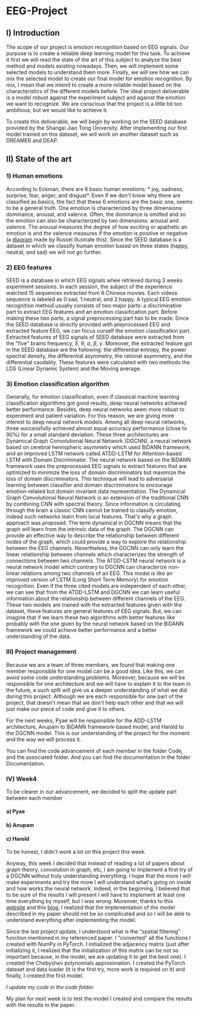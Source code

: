 # EEG-Project


## I) Introduction 

The scope of our project is emotion recognition based on EEG signals. Our purpose is to create a reliable deep learning model for this task. To achieve it first we will read the state of the art of this subject to analyze the best method and models existing nowadays. Then, we will implement some selected models to understand them more. Finally, we will see how we can mix the selected model to create our final model for emotion recognition. By mix, I mean that we intend to create a more reliable model based on the characteristics of the different models before. The ideal project deliverable is a model robust against the experiment subject and against the emotion we want to recognize. We are conscious that the project is a little bit too ambitious, but we would like to achieve it. 

To create this deliverable, we will begin by working on the SEED database provided by the Shangai Jiao Tong University. After implementing our first model trained on this dataset, we will work on another dataset such as DREAMER and DEAP. 



## II) State of the art

### 1) Human emotions

According to Eckman, there are 6 basic human emotions: * joy, sadness, surprise, fear, anger, and disgust*. Even if we don't know why there are classified as basics, the fact that these 6 emotions are the basic one, seems to be a general truth. One emotion is characterized by three dimensions: dominance, arousal, and valence. Often, the dominance is omitted and so the emotion can also be characterized by two dimensions: arousal and valence. The arousal measures the degree of how exciting or apathetic an emotion is and the valence measures if the emotion is positive or negative (a [diagram](https://www.pinterest.com/pin/354588170647498721/) made by Russel illustrate this). Since the SEED database is a dataset in which we classify human emotion based on three states (happy, neutral, and sad) we will not go further. 

### 2) EEG features

SEED is a database in which EEG signals whee retrieved during 3 weeks experiment sessions. In each session, the subject of the experience watched 15 sequences extracted from 6 Chinese movies. Each videos sequence is labeled as 0:sad, 1:neutral, and 2:happy. 
A typical EEG emotion recognition method usually consists of two major parts: a discriminative part to extract EEG features and an emotion classification part. Before making these two parts, a signal preprocessing part has to be made. Since the SEED database is directly provided with preprocessed EEG and extracted feature EEG, we can focus ourself the emotion classification part. Extracted features of EEG signals of SEED database were extracted from the "five" brains frequency, $\delta$, $\theta$, $\alpha$, $\beta$, $\gamma$. Moreover, the extracted feature got in the SEED database are the following: the differential entropy, the power spectral density, the differential asymmetry, the rational asymmetry, and the differential caudality. These features were calculated with two methods the LDS (Linear Dynamic System) and the Moving average. 

### 3) Emotion classification algorithm

Generally, for emotion classification, even if classical machine learning classification algorithms got good results,  deep neural networks achieved better performance. Besides, deep neural networks seem more robust to experiment and patient variation. For this reason, we are giving more interest to deep neural network models. Among all deep neural networks, three successfully achieved almost equal accuracy performance (close to 90%) for a small standard deviation. These three architectures are Dynamical Graph Convolutional Neural Network (DGCNN), a neural network based on cerebral hemispheric asymmetry which used BiDANN framework, and an improved LSTM network called ATDD-LSTM for Attention-based LSTM with Domain Discriminator. 
The neural network based on the BiDANN framework uses the preprocessed EEG signals to extract features that are optimized to minimize the loss of domain discriminators but maximize the loss of domain discriminators. This technique will lead to adversarial learning between classifier and domain discriminators to encourage emotion-related but domain invariant data representation. 
The Dynamical Graph Convolutional Neural Network is an extension of the traditional CNN by combining CNN with spectral theory. Since information is circulating through the brain a classic CNN cannot be trained to classify emotion, indeed such networks learn from local features. That's why a graph approach was proposed. The term dynamical in DGCNN means that the graph will learn from the intrinsic data of the graph. The DGCNN can provide an effective way to describe the relationship between different nodes of the graph, which could provide a way to explore the relationship between the EEG channels. 
Nevertheless, the DGCNN can only learn the linear relationship between channels which characterizes the strength of connections between two channels. 
The ATDD-LSTM neural network is a neural network model which contrary to DGCNN can characterize non-linear relations among two channels of an EEG. This model is like an improved version of LSTM (Long Short Term Memory) for emotion recognition. Even if the three cited models are independent of each other, we can see that from the ATDD-LSTM and DGCNN we can learn useful information about the relationship between different channels of the EEG. These two models are trained with the extracted features given with the dataset, these features are general features of EEG signals. But, we can imagine that if we learn these two algorithms with better features like probably with the one given by the neural network based on the BiDANN framework we could achieve better performance and a better understanding of the data. 

### III) Project management

Because we are a team of three members, we found that making one member responsible for one model can be a good idea. Like this, we can avoid some code understanding problems. Moreover, because we will be responsible for one architecture and we will have to explain it to the team in the future, a such split will give us a deeper understanding of what we did during this project. Although we are each responsible for one part of the project, that doesn't mean that we don't help each other and that we will just make our piece of code and give it to others.

For the next weeks, Pyae will be responsible for the ADD-LSTM architecture, Anupam to BiDANN framework-based model, and Harold to the DGCNN model. This is our understanding of the project for the moment and the way we will process it. 

You can find the code advancement of each member in the folder Code, and the associated folder. And you can find the documentation in the folder Documentation. 

### IV) Week4

To be clearer in our advancement, we decided to split the update part between each member

#### a) Pyae


#### b) Anupam


#### c) Harold

To be honest, I didn't work a lot on this project this week.

Anyway, this week I decided that instead of reading a lot of papers about graph theory, convolution in graph, etc, I am going to implement a first try of a DGCNN 
without truly understanding everything. I hope that the more I will make experiments and try the more I will understand what's going on inside and how works the neural network. Indeed, in the beginning, I believed that to be sure of the results I will present I will have to implement at least one time everything by myself, 
but I was wrong.
Moreover, thanks to this [website](https://theaisummer.com/graph-convolutional-networks/) and this [blog](https://towardsdatascience.com/graph-convolutional-networks-for-geometric-deep-learning-1faf17dee008), I realized that the implementation of the model described in my paper should not be so complicated and so I will be able to understand 
everything after implementing the model.  

Since the last project update, I understood what is the "spatial filtering" function mentioned in my referenced paper. I "converted" all the functions I created with NumPy in PyTorch. I initialized the adjacency matrix (just after initializing it, I realized that the initialization of this matrix can be not so important because, in the model, we are updating it to get the best one). I created the Chebyshev polynomials approximation. I created the PyTorch dataset and data loader (it is the first try, more work is required on it) and finally, I created the first model. 

*I update my code in the code folder.*

My plan for next week is to test the model I created and compare the results with the results in the paper.
